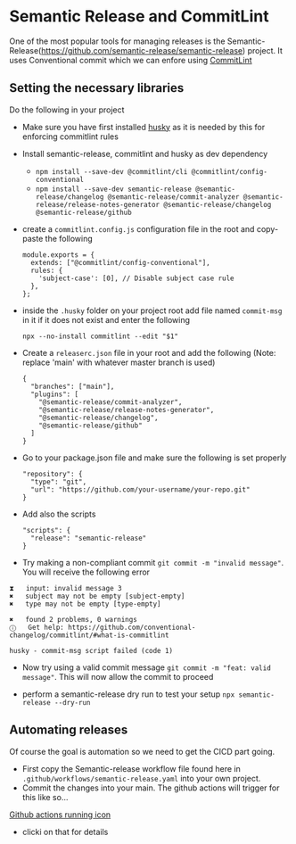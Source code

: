 # Semantic Release and CommitLint

One of the most popular tools for managing releases is the Semantic-Release(https://github.com/semantic-release/semantic-release) project. It uses Conventional commit which we can enfore using [CommitLint](https://github.com/conventional-changelog/commitlint/#what-is-commitlint)

## Setting the necessary libraries

Do the following in your project

* Make sure you have first installed [husky](/docs/HUSKY.md) as it is needed by this for enforcing commitlint rules
* Install semantic-release, commitlint and husky as dev dependency 
  * `npm install --save-dev @commitlint/cli @commitlint/config-conventional`
  * `npm install --save-dev semantic-release @semantic-release/changelog @semantic-release/commit-analyzer @semantic-release/release-notes-generator @semantic-release/changelog @semantic-release/github`

* create a `commitlint.config.js` configuration file in the root and copy-paste the following

    ```
    module.exports = {
      extends: ["@commitlint/config-conventional"],
      rules: {
        'subject-case': [0], // Disable subject case rule
      },
    };

    ```

* inside the `.husky` folder on your project root add file named `commit-msg` in it if it does not exist and enter the following

    ```
    npx --no-install commitlint --edit "$1"

    ```

* Create a `releaserc.json` file in your root and add the following (Note: replace 'main' with whatever master branch is used)

    ```
    {
      "branches": ["main"],
      "plugins": [
        "@semantic-release/commit-analyzer",
        "@semantic-release/release-notes-generator",
        "@semantic-release/changelog",
        "@semantic-release/github"
      ]
    }
    ```

* Go to your package.json file and make sure the following is set properly

    ```
    "repository": {
      "type": "git",
      "url": "https://github.com/your-username/your-repo.git"
    }
    ```

* Add also the scripts

    ```
    "scripts": {
      "release": "semantic-release"
    }
    ```

* Try making a non-compliant commit `git commit -m "invalid message"`. You will receive the following error

```
⧗   input: invalid message 3
✖   subject may not be empty [subject-empty]
✖   type may not be empty [type-empty]

✖   found 2 problems, 0 warnings
ⓘ   Get help: https://github.com/conventional-changelog/commitlint/#what-is-commitlint

husky - commit-msg script failed (code 1)
```

* Now try using a valid commit message `git commit -m "feat: valid message"`. This will now allow the commit to proceed

* perform a semantic-release dry run to test your setup `npx semantic-release --dry-run`

## Automating releases

Of course the goal is automation so we need to get the CICD part going. 

* First copy the Semantic-release workflow file found here in `.github/workflows/semantic-release.yaml` into your own project.
* Commit the changes into your main. The github actions will trigger for this like so...

[Github actions running icon](/docs/images/github-commits-workflow-running.png)

* clicki on that for details